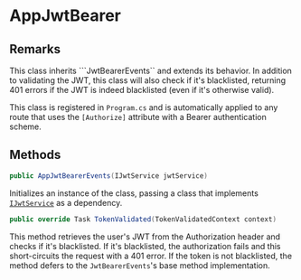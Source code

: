﻿# AppJwtBearer

## Remarks
This class inherits ```JwtBearerEvents`` and extends its behavior. In addition to validating the JWT, this class will also check if it's blacklisted, returning 401 errors if the JWT is indeed blacklisted (even if it's otherwise valid).

This class is registered in ``Program.cs`` and is automatically applied to any route that uses the ``[Authorize]`` attribute with a Bearer authentication scheme.

## Methods
```cs
public AppJwtBearerEvents(IJwtService jwtService)
```
Initializes an instance of the class, passing a class that implements [``IJwtService``](https://github.com/RyotaMitaraiWeb/QuizWorld/blob/master/QuizWorld.Web.Contracts/Authentication/JsonWebToken/IJwtService.cs) as a dependency.


```cs
public override Task TokenValidated(TokenValidatedContext context)
```
This method retrieves the user's JWT from the Authorization header and checks if it's blacklisted. If it's blacklisted, the authorization fails and this short-circuits the request with a 401 error. If the token is not blacklisted, the method defers to the ``JwtBearerEvents``'s base method implementation.